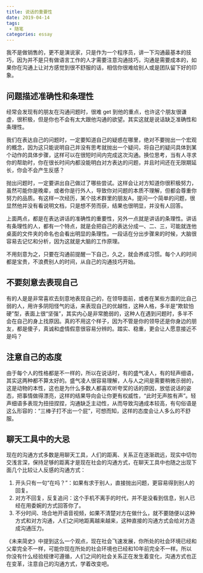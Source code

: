 ```yaml
---
title: 说话的重要性
date: 2019-04-14
tags:
 - 随笔    
categories: essay
---
```


我不是做销售的，更不是演说家，只是作为一个程序员，讲一下沟通最基本的技巧，因为并不是只有做语言工作的人才需要注意沟通技巧，沟通是需要成本的，如果你在沟通上让对方感觉到很不舒服的话，相信你很难给别人或是团队留下好的印象。

## 问题描述准确性和条理性

经常会发现有的朋友在沟通问题时，很难 get 到他的重点，也许这个朋友很谦虚，很积极，但是你也不会有太大跟他沟通的欲望。其实这就是说话缺乏准确性和条理性。

我们在表达自己的问题时，一定要知道自己的疑惑在哪里，绝对不要抛出一个宏观的概念，因为这只能说明自己并没有思考就抛出一个疑问，将自己的疑问具体到某个动作的具体步骤，这样可以在很短时间内完成这次沟通。换位思考，当有人寻求你的帮助时，你在很长时间内都没能明白对方表达的问题，并且时间还在无限期延长，你会不会产生反感？

抛出问题时，一定要讲出自己做过了哪些尝试。这样会让对方知道你很积极努力，虽然可能你是晚辈，或者你是行外人，导致你对问题的本质不理解，但都会尊重你努力的品质。有这样一次经历，某个技术群里的朋友A，提问一个简单的问题，很显然他并没有看说明文档，只是想不劳而获，结果也很明显，并没有人回答。

上面两点，都是在表达讲话的准确性的重要性，另外一点就是讲话的条理性。讲话有条理性的人，都有一个特点，就是会把自己的表达分成一、二、三，可能就连他桌面的文件夹的命名也会看出明显的条理性。一段话在分出步骤来的时候，大脑很容易去记忆和分析，因为这就是大脑的工作原理。

不用刻意为之，只要在沟通前提醒一下自己，久之，就会养成习惯。每个人的时间都是宝贵，不浪费别人的时间，从自己的沟通技巧开始。

## 不要刻意去表现自己

有的人是是非常喜欢去刻意地表现自己的，在领导面前，或者在某些方面的比自己弱的人，用许多阴阳怪气的话，来表现自己的优越性，这种人格，多半是“欺软怕硬”型，表面上很“坚强”，其实内心是非常脆弱的，这种人在遇到问题时，多半不会在自己的身上找原因。真的不用这个样子，因为不管是你的领导还是你身边的朋友，都是傻子，真诚和虚情假意很容易分辨的。踏实、稳重，更会让人愿意接近不是吗？

## 注意自己的态度

由于每个人的性格都是不一样的，所以在说话时，有的盛气凌人，有的轻声细语，其实这两种都不算太好的。盛气凌人很容易理解，人与人之间是需要稍微示弱的，这是动物的本性，这也是为什么多数人都喜欢听夸奖的话的原因，放低说话的姿态，把事情做得漂亮，这样的结果导向会让你更有权威性，“此时无声胜有声”。轻声细语多表现为扭扭捏捏，沟通缺乏主动性，从而导致沟通成本较高，有句俗语是这么形容的：“三棒子打不出一个屁”，可想而知，这样的态度会让人多么的不舒服。

## 聊天工具中的大忌

现在的沟通方式多数是用聊天工具，人们的距离、关系正在逐渐疏远，现实中切勿交浅言深，保持足够的距离才是现在社会的沟通方式，在聊天工具中也随之出现下面几个比较让人反感的沟通方式：
1. 开头只有一句“在吗？”：如果有求于别人，直接抛出问题，更容易得到别人的回复。
2. 对方不回复，反复追问：这个手机不离手的时代，并不是没看到信息，别人已经在用委婉的方式回答你了。
3. 不分时间、场合地开语音视频，如果不清楚对方在做什么，就不要随便以这种方式和对方沟通，人们之间地距离越来越来，这种直接的沟通方式会给对方造成沟通压力。

《未来简史》中提到这么一个观点，现在社会飞速发展，你所处的社会环境已经和父辈完全不一样，可能你现在所处的社会环境也已经和10年前完全不一样。所以你没有什么经验规律可遵循，人们之间的社会关系正在发生着变化，沟通方式也正在变革，注意自己的沟通方式，学着改变吧。